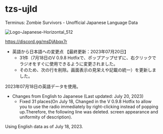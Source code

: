 # tzs-ujld
Terminus: Zombie Survivors - Unofficial Japanese Language Data

![Logo-Japanese-Horizontal_512](https://github.com/ststkuc-work/tzs-ujld/assets/136874759/94cc03c6-7e15-4fd3-8378-c5b2c0ef4d0b)

https://discord.gg/msDjAbqx7r

 - 英語から日本語への変更点 【最終更新：2023年07月20日】
   - 31件（7月18日のV 0.9.8 Hotfixで、ポップアップせずに、右クリックでラジオをすぐに使用できるように変更されました。
   - そのため、次の行を削除。画面表示の見栄えや記載の統一）を更新しました。
     
  2023年07月18日の英語データを使用。

 - Changes from English to Japanese (Last updated: July 20, 2023)
   - Fixed 31 places(On July 18, Changed in the V 0.9.8 Hotfix to allow you to use the radio immediately by right-clicking instead of popping up.Therefore, the following line was deleted. screen appearance and uniformity of description).
     
  Using English data as of July 18, 2023.
